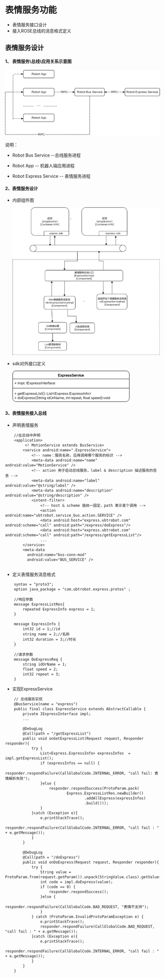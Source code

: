 # 表情服务功能
* 表情服务接口设计
* 接入ROSE总线的消息格式定义

## 表情服务设计
#### 1、 表情服务\总线\应用关系示意图

![Aaron Swartz](https://github.com/marklogg/images/blob/master/motion_compoments2.png?raw=true)

说明：

* Robot Bus Service --总线服务进程
    
* Robot App  -- 机器人端应用进程

* Robot Express Service -- 表情服务进程

#### 2、表情服务设计

* 内部组件图
	
	![Aaron Swartz](https://github.com/marklogg/images/blob/master/motion_compoments.png?raw=true)
	
* sdk对外接口定义
	
	![Aaron Swartz](https://github.com/marklogg/images/blob/master/express_compoments.png?raw=true)
	

#### 3、表情服务接入总线

* 声明表情服务

```
	//在总线中声明
	<application>
		 <! MotionService extends BusService>
        <service android:name=".ExpressService">
            <!-- name：服务名称，应用调用哪个服务的标识 -->
            <meta-data android:name="name" android:value="MotionService" />
            <!-- action 用于启动总线服务，label & description 描述服务的信息 -->
            <meta-data android:name="label" android:value="@string/label" />
            <meta-data android:name="description" android:value="@string/description" />
            <intent-filter>
                <!-- host & scheme 值统一固定，path 表示某个调用 -->
                <action android:name="ubtrobot.service_bus.action.SERVICE" />
                <data android:host="express.ubtrobot.com" android:scheme="call" android:path="/express/doExpress"/>
                <data android:host="express.ubtrobot.com" android:scheme="call" android:path="/express/getExpressList"/>
                ...
        </service>
        <meta-data
          android:name="bus-conn-mod"
          android:value="BUS_SERVICE" />        
                
```

* 定义表情服务消息格式

```
	syntax = "proto3";
    option java_package = "com.ubtrobot.express.protos" ;
    
    //响应参数
    message ExpressListRes{
        repeated ExpressInfo express = 1;
    }
    
    message ExpressInfo {
        int32 id = 1;//id
        string name = 2;//名称
        int32 duration = 3;//时长
    }
    
    //请求参数
    message DoExpressReq {
        string idOrName = 1;
        float speed = 2;
        int32 repeat = 3;
    }
```	
	
* 实现ExpressService

```
	// 总线服务实现
	@BusService(name = "express")
    public final class ExpressService extends AbstractCallable {
        private IExpressInterface impl;
        ...
        
        @DebugLog
        @Call(path = "/getExpressList")
        public void onGetExpressList(Request request, Responder responder){
            try {
                List<Express.ExpressInfo> expressInfos  = impl.getExpressList();
                if (expressInfos == null) {
                    responder.respondFailure(CallGlobalCode.INTERNAL_ERROR, "call fail: 表情解析失败");
                }else {
                    responder.respondSuccess(ProtoParam.pack(
                            Express.ExpressListRes.newBuilder()
                                    .addAllExpress(expressInfos)
                                    .build()));
                }
            }catch (Exception e){
                e.printStackTrace();
                responder.respondFailure(CallGlobalCode.INTERNAL_ERROR, "call fail : " + e.getMessage());
            }
        }
    
        @DebugLog
        @Call(path = "/doExpress")
        public void onDoExpress(Request request, Responder responder){
            try {
                String value = ProtoParam.from(request.getParam()).unpack(StringValue.class).getValue();
                int code = impl.doExpress(value);
                if (code == 0) {
                    responder.respondSuccess();
                }else {
                    responder.respondFailure(CallGlobalCode.BAD_REQUEST, "表情不支持");
                }
            } catch (ProtoParam.InvalidProtoParamException e) {
                e.printStackTrace();
                responder.respondFailure(CallGlobalCode.BAD_REQUEST, "call fail : " + e.getMessage());
            }catch (Exception e){
                e.printStackTrace();
                responder.respondFailure(CallGlobalCode.INTERNAL_ERROR, "call fail : " + e.getMessage());
            }
        }
    }

```

	
